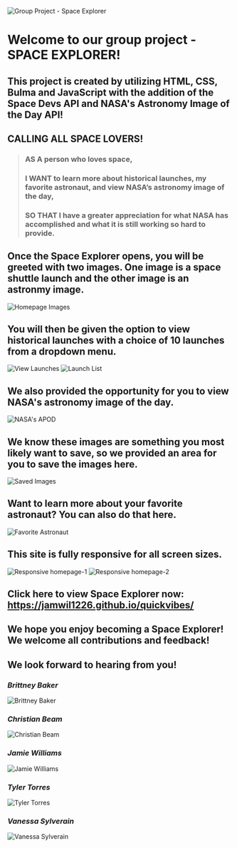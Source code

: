 ![Group Project - Space Explorer](./assets/images/homepage.png)

# Welcome to our group project - SPACE EXPLORER! 

## This project is created by utilizing HTML, CSS, Bulma and JavaScript with the addition of the Space Devs API and NASA's Astronomy Image of the Day API!

## CALLING ALL SPACE LOVERS! 
> ### AS A person who loves space,  
> ### I WANT to learn more about historical launches, my favorite astronaut, and view NASA’s astronomy image of the day,  
> ### SO THAT I have a greater appreciation for what NASA has accomplished and what it is still working so hard to provide.

 ## Once the Space Explorer opens, you will be greeted with two images. One image is a space shuttle launch and the other image is an astronmy image.
 ![Homepage Images](./assets/images/homepage-images.png)
 
 ## You will then be given the option to view historical launches with a choice of 10 launches from a dropdown menu.
 ![View Launches](./assets/images/view-launches.png)
 ![Launch List](./assets/images/launch-list.png)

## We also provided the opportunity for you to view NASA's astronomy image of the day. 
 ![NASA's APOD](./assets/images/image-of-the-day.png)

 ## We know these images are something you most likely want to save, so we provided an area for you to save the images here.
![Saved Images](./assets/images/saved-images.png)

 ## Want to learn more about your favorite astronaut? You can also do that here.
 ![Favorite Astronaut](./assets/images/favorite-astronaut.png)

 ## This site is fully responsive for all screen sizes.
 ![Responsive homepage-1](./assets/images/homepage-1.png)
 ![Responsive homepage-2](./assets/images/homepage-2.png)

## Click here to view Space Explorer now: https://jamwil1226.github.io/quickvibes/

## We hope you enjoy becoming a Space Explorer! We welcome all contributions and feedback!

## We look forward to hearing from you!

### _Brittney Baker_
![Brittney Baker](./assets/images/brittney.png)

### _Christian Beam_
![Christian Beam](./assets/images/christian.png)

### _Jamie Williams_ 

![Jamie Williams](./assets/images/jamie.png)

### _Tyler Torres_
![Tyler Torres](./assets/images/tyler.png)

### _Vanessa Sylverain_
![Vanessa Sylverain](./assets/images/vanessa.png)